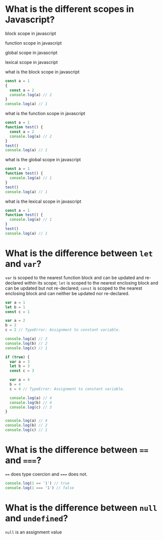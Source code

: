 # What is the different scopes in Javascript?

block scope in javascript

function scope in javascript

global scope in javascript

lexical scope in javascript


what is the block scope in javascript

```js
const a = 1
{
  const a = 2
  console.log(a) // 2
}
console.log(a) // 1
```

what is the function scope in javascript

```js
const a = 1
function test() {
  const a = 2
  console.log(a) // 2
}
test()
console.log(a) // 1
```

what is the global scope in javascript

```js
const a = 1
function test() {
  console.log(a) // 1
}
test()
console.log(a) // 1
```

what is the lexical scope in javascript

```js
const a = 1
function test() {
  console.log(a) // 1
}
test()
console.log(a) // 1
```

# What is the difference between `let` and `var`?

`var` is scoped to the nearest function block and can be updated and re-declared within its scope; `let` is scoped to the nearest enclosing block and can be updated but not re-declared; `const` is scoped to the nearest enclosing block and can neither be updated nor re-declared.

```js
var a = 1
let b = 1
const c = 1

var a = 2
b = 2
c = 2 // TypeError: Assignment to constant variable.

console.log(a) // 2
console.log(b) // 2
console.log(c) // 1

if (true) {
  var a = 3
  let b = 3
  const c = 3

  var a = 4
  b = 4
  c = 4 // TypeError: Assignment to constant variable.

  console.log(a) // 4
  console.log(b) // 4
  console.log(c) // 3
}

console.log(a) // 4
console.log(b) // 2
console.log(c) // 1
```

# What is the difference between `==` and `===`?

`==` does type coercion and `===` does not.

```js
console.log(1 == '1') // true
console.log(1 === '1') // false
```

# What is the difference between `null` and `undefined`?

`null` is an assignment value